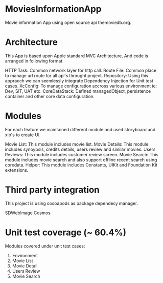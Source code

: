 # MoviesInformationApp


Movie information App using open source api themoviedb.org.

# Architecture
This App is based upon Apple standard MVC Architecture, And code is arranged in following format:

HTTP Task: Common network layer  for  http call.
Route File: Common place to manage url route for all api's throught project.
Repository: Using this appraoch we can seemlessly integrate Dependency Injection for Unit test cases.
XcConfig: To manage configuration accross various environment ie: Dev, SIT, UAT etc.
CoreDataStack: Defined managedObject, persistence container and other core data configuration.


# Modules
For each feature we maintained different module and used storyboard and xib's to create UI.

Movie List: This module includes movie list.
Movie Details: This module includes synoypsis, credits details, users review and similar movies.
Users Reviews: This module includes customer review screen.
Movie Search: This module includes movie search and also support offline recent search using coredata.
Helper: This module includes Constants, UIKit and Foundation Kit extensions.


# Third party integration

This project is using cocoapods as package dependecy manager.

SDWebImage
Cosmos

# Unit test coverage (~ 60.4%)

Modules covered under unit test cases:
1. Environment
2. Movie List
3. Movie Detail
4. Users Review
5. Movie Search

